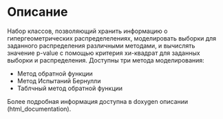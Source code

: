 # Описание
Набор классов, позволяющий хранить информацию о гипергеометрических распределелениях, моделировать выборки для заданного распределения различными методами, и вычислять значение p-value с помощью критерия хи-квадрат для заданных выборки и распределения.
Доступны три метода моделирования:

 - Метод обратной функции
 - Метод Испытаний Бернулли
 - Таблчный метод обратной функции

Более подробная информация доступна в doxygen описании (html_documentation).
